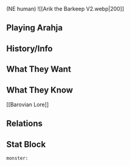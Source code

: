 (NE human)
![[Arik the Barkeep V2.webp|200]]
## Playing Arahja

## History/Info

## What They Want

## What They Know
[[Barovian Lore]]

## Relations

## Stat Block

```statblock
monster:
```

```dataviewjs
```
